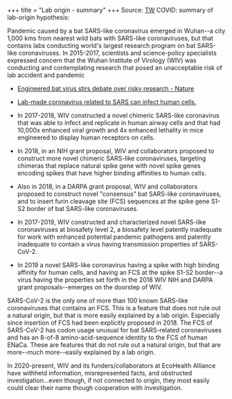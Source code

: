 +++
title = "Lab origin - summary"
+++
Source: [TW](https://threadreaderapp.com/thread/1566826229931524096.html)
COVID: summary of lab-origin hypothesis:

Pandemic caused by a bat SARS-like coronavirus emerged in Wuhan--a city 1,000 kms from nearest wild bats with SARS-like coronaviruses, but that contains labs conducting world's largest research program on bat SARS-like coronaviruses. In 2015-2017, scientists and science-policy specialists expressed concern that the Wuhan Institute of Virology (WIV) was conducting and contemplating research that posed an unacceptable risk of lab accident and pandemic 

-  [Engineered bat virus stirs debate over risky research  - Nature](https://nature.com/articles/nature.2017.21487)
-  [Lab-made coronavirus related to SARS can infect human cells.](https://www.nature.com/articles/nature.2015.18787)
   
- In 2017-2018, WIV constructed a novel chimeric SARS-like coronavirus that was able to infect and replicate in human airway cells and that had 10,000x enhanced viral growth and 4x enhanced lethality in mice engineered to display human receptors on cells. 
- In 2018, in an NIH grant proposal, WIV and collaborators proposed to construct more novel chimeric SARS-like coronaviruses, targeting chimeras that replace natural spike gene with novel spike genes encoding spikes that have higher binding affinities to human cells.
- Also in 2018, in a DARPA grant proposal, WIV and collaborators proposed to construct novel "consensus" bat SARS-like coronaviruses, and to insert furin cleavage site (FCS) sequences at the spike gene S1-S2 border of bat SARS-like coronaviruses.
- In 2017-2019, WIV constructed and characterized novel SARS-like coronaviruses at biosafety level 2, a biosafety level patently inadequate for work with enhanced potential pandemic pathogens and patently inadequate to contain a virus having transmission properties of SARS-CoV-2.
- In 2019 a novel SARS-like coronavirus having a spike with high binding affinity for human cells, and having an FCS at the spike S1-S2 border--a virus having the properties set forth in the 2018 WIV NIH and DARPA grant proposals--emerges on the doorstep of WIV. 
  
SARS-CoV-2 is the only one of more than 100 known SARS-like coronaviruses that contains an FCS. This is a feature that does not rule out a natural origin, but that is more easily explained by a lab origin. Especially since insertion of FCS had been explicitly proposed in 2018. The FCS of SARS-CoV-2 has codon usage unusual for bat SARS-related coronaviruses and has an 8-of-8 amino-acid-sequence identity to the FCS of human ENaCa. These are features that do not rule out a natural origin, but that are more--much more--easily explained by a lab origin.

In 2020-present, WIV and its funders/collaborators at EcoHealth Alliance have withheld information, misrepresented facts, and obstructed investigation...even though, if not connected to origin, they most easily could clear their name though cooperation with investigation.
    